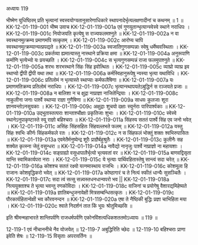 अध्यायः 119

भीष्मेण युधिष्ठिरम् प्रति भृत्यानां स्वस्वयोग्यतानुसारेणाधिकारे स्थापनादेर्भृत्यलक्षणादीनां च कथनम् ॥ 1 ॥
KK-12-01-119-001	भीष्म उवाच 
KK-12-01-119-001a	एवं गुणयुतान्भृत्यान्स्वेस्वे स्थाने नराधिपः ।
KK-12-01-119-001c	नियोजयति कृत्येषु स राज्यफलमश्नुते ॥
KK-12-01-119-002a	न वा स्वस्थानमुत्क्रम्य प्रमाणमपि सत्कृतम् ।
KK-12-01-119-002c	आरोप्य चापि स्वस्थानमुत्क्रम्यान्यत्प्रपद्यते ॥
KK-12-01-119-003a	स्वजातिगुणसम्पन्नाः स्वेषु धर्मेष्ववस्थिताः ।
KK-12-01-119-003c	प्रकर्तव्या ह्यमात्यास्तु नास्थाने प्रक्रिया क्षमा ॥
KK-12-01-119-004a	अनुरूपाणि कर्माणि भृत्येभ्यो यः प्रयच्छति ।
KK-12-01-119-004c	स भृत्यगुणसम्पन्नं राजा फलमुपाश्नुते ॥
KK-12-01-119-005a	शरभः शरभस्थाने सिंहः सिंह इवोत्थितः ।
KK-12-01-119-005c	व्याघ्रो व्याघ्र इव स्थाप्यो द्वीपी द्वीपी यथा तथा ॥
KK-12-01-119-006a	कर्मस्विहानुरूपेषु न्यस्या भृत्या यथाविधि ।
KK-12-01-119-006c	प्रतिलोमं न भृत्यास्ते स्थाप्याः कर्मफलैषिणा ॥
KK-12-01-119-007a	यः प्रमाणमतिक्रम्य प्रतिलोमं नराधिपः ।
KK-12-01-119-007c	भृत्यान्स्थापयतेऽबुद्धिर्न स रञ्जयते प्रजाः ॥
KK-12-01-119-008a	न बालिशा न च क्षुद्रा नाप्राज्ञा नाजितेन्द्रियाः ।
KK-12-01-119-008c	नाकुलीना जनाः पार्श्वे स्थाप्या राज्ञा गुणैषिणा ॥
KK-12-01-119-009a	साधवः कुलजाः शूरा ज्ञानवन्तोऽनसूयकाः ।
KK-12-01-119-009c	अक्षुद्राः शुचयो दक्षाः स्युर्नराः पारिपार्श्वकाः ॥
KK-12-01-119-010a	उद्भूतास्तत्पराः शान्ताश्चौक्षाः प्रकृतिजाः शुभाः ।
KK-12-01-119-010c	स्वेस्वे स्थानेऽनुपाकृष्टास्ते स्यू राज्ञो बहिश्चराः ॥
KK-12-01-119-011a	सिंहस्य सततं पार्श्वे सिंह एव जनो भवेत् ।
KK-12-01-119-011c	असिंहः सिंहसहितः सिंहवल्लभते फलम् ॥
KK-12-01-119-012a	यस्तु सिंहः श्वभिः कीर्णः सिंहकर्मफले रतः ।
KK-12-01-119-012c	न स सिंहफलं भोक्तुं शक्तः श्वभिरुपासितः ॥
KK-12-01-119-013a	एवमेतैर्मनुष्येन्द्र शूरैः प्राज्ञैर्बहुश्रुतैः ।
KK-12-01-119-013c	कुलीनैः सह शक्येत कृत्स्ना जेतुं वसुन्धरा ॥
KK-12-01-119-014a	नावैद्यो नानृजुः पार्श्वे नाप्राज्ञो ना महायशाः ।
KK-12-01-119-014c	सङ्ग्राह्यो वसुधापालैर्भृत्यो भृत्यवतां वर ॥
KK-12-01-119-015a	बाणवद्विसृता यान्ति स्वामिकार्यपरा नराः ।
KK-12-01-119-015c	ये भृत्याः पार्थिवहितास्तेषु सान्त्वं सदा चरेत् ॥
KK-12-01-119-016a	कोशश्च सततं रक्ष्यो यत्नमास्थाय राजभिः ।
KK-12-01-119-016c	कोशमूला हि राजानः कोशवृद्धिकरो भवेत् ॥
KK-12-01-119-017a	कोष्ठागारं च ते नित्यं स्फीतं धान्यैः सुसञ्चितैः ।
KK-12-01-119-017c	सदा त्वं सत्सु सन्न्यस्तधनधान्यपरो भव ||
KK-12-01-119-018a	नित्ययुक्ताश्च ते भृत्या भवन्तु रणकोविदाः ।
KK-12-01-119-018c	वाजिनां च प्रयोगेषु वैशारद्यमिहेष्यते ॥
KK-12-01-119-019a	ज्ञातिबन्धुजनावेक्षी मित्रसम्बन्धिसत्कृतः ।
KK-12-01-119-019c	पौरकार्यहितान्वेक्षी भव कौरवनन्दन ॥
KK-12-01-119-020a	एषा ते नैष्ठिकी बुद्धिः प्रज्ञा चाभिहिता मया ।
KK-12-01-119-020c	श्वाते निदर्शनं तात किं भूयः श्रोतुमिच्छसि ॥ 

इति श्रीमन्महाभारते शान्तिपर्वणि राजधर्मपर्वणि एकोनविंशत्यधिकशततमोऽध्यायः ॥ 119 ॥

12-119-1 एवं नीचाननीचे नैव योजयेत् ॥ 12-119-7 अबुद्धिरिति च्छेदः ॥ 12-119-10 बहिश्चराः प्राणा इवेति शेषः ॥ 12-119-15 विसृताः अपरावर्तिनः ॥
